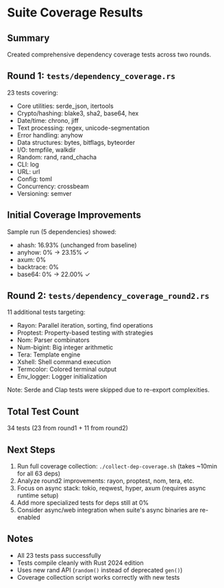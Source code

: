 # Suite Coverage Results

## Summary

Created comprehensive dependency coverage tests across two rounds.

## Round 1: `tests/dependency_coverage.rs`

23 tests covering:
- Core utilities: serde_json, itertools
- Crypto/hashing: blake3, sha2, base64, hex
- Date/time: chrono, jiff
- Text processing: regex, unicode-segmentation
- Error handling: anyhow
- Data structures: bytes, bitflags, byteorder
- I/O: tempfile, walkdir
- Random: rand, rand_chacha
- CLI: log
- URL: url
- Config: toml
- Concurrency: crossbeam
- Versioning: semver

## Initial Coverage Improvements

Sample run (5 dependencies) showed:
- ahash: 16.93% (unchanged from baseline)
- anyhow: 0% → 23.15% ✓
- axum: 0%
- backtrace: 0%
- base64: 0% → 22.00% ✓

## Round 2: `tests/dependency_coverage_round2.rs`

11 additional tests targeting:
- Rayon: Parallel iteration, sorting, find operations
- Proptest: Property-based testing with strategies
- Nom: Parser combinators
- Num-bigint: Big integer arithmetic
- Tera: Template engine
- Xshell: Shell command execution
- Termcolor: Colored terminal output
- Env_logger: Logger initialization

Note: Serde and Clap tests were skipped due to re-export complexities.

## Total Test Count

34 tests (23 from round1 + 11 from round2)

## Next Steps

1. Run full coverage collection: `./collect-dep-coverage.sh` (takes ~10min for all 63 deps)
2. Analyze round2 improvements: rayon, proptest, nom, tera, etc.
3. Focus on async stack: tokio, reqwest, hyper, axum (requires async runtime setup)
4. Add more specialized tests for deps still at 0%
5. Consider async/web integration when suite's async binaries are re-enabled

## Notes

- All 23 tests pass successfully
- Tests compile cleanly with Rust 2024 edition
- Uses new rand API (`random()` instead of deprecated `gen()`)
- Coverage collection script works correctly with new tests
